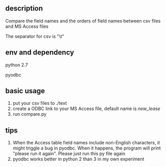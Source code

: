 ## description
Compare the field names and the orders of field names between csv files and MS Access files

The separator for csv is "\t"

## env and dependency
python 2.7

pyodbc

## basic usage
1. put your csv files to ./text
2. create a ODBC link to your MS Access file, default name is *new_lease*
3. run compare.py

## tips
1. When the Access table field names include non-English characters, it might triggle a bug in pyodbc. When it happens, the program will print "please run it again". Please just run this py file again
2. pyodbc works better in python 2 than 3 in my own experiment
